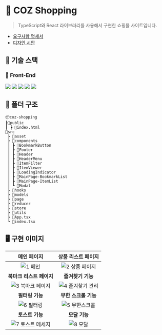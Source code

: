 # 🎁 COZ Shopping
> TypeScript와 React 라이브러리를 사용해서 구현한 쇼핑몰 사이트입니다. 
* [요구사항 명세서](https://codestates.notion.site/codestates/S4-05073c7f88a942c0ad5e5fcdd68c1dec)
* [디자인 시안](https://www.figma.com/file/TfWAvMXegGEJiS3etqOSfs/FE-S4-project?node-id=0%3A1&t=cHu4rWaqJ0c5CTVV-1)

## 🔧 기술 스택

### 🔨 Front-End
<p>

<img src="https://img.shields.io/badge/typescript-3178C6?style=flat&logo=typescript&logoColor=white"/>
    <img src="https://img.shields.io/badge/react-61DAFB?style=flat&logo=react&logoColor=white"/>
    <img src="https://img.shields.io/badge/reactrouter-CA4245?style=flat&logo=reactrouter&logoColor=white"/>
 <img src="https://img.shields.io/badge/redux-764ABC?style=flat&logo=redux&logoColor=white"/>
 
  <img src="https://img.shields.io/badge/styledcomponents-DB7093?style=flat&logo=styledcomponents&logoColor=white"/>


</P>

  
## 📁 폴더 구조
```
📦coz-shopping
┣📂public
┃ ┣ 📜index.html
📂src
 ┣ 📂asset
 ┣ 📂components
 ┃ ┣ 📂BookmarkButton
 ┃ ┣ 📂Footer
 ┃ ┣ 📂Header
 ┃ ┣ 📂HeaderMenu
 ┃ ┣ 📂ItemFilter
 ┃ ┣ 📂ItemViewer
 ┃ ┣ 📂LoadingIndicator
 ┃ ┣ 📂MainPage-BookmarkList
 ┃ ┣ 📂MainPage-ItemList
 ┃ ┗ 📂Modal
 ┣ 📂hooks
 ┣ 📂models
 ┣ 📂page
 ┣ 📂reducer
 ┣ 📂store
 ┣ 📂utils
 ┣ 📜App.tsx
 ┗ 📜index.tsx
```

## 🖥 구현 이미지

|**메인 페이지**|**상품 리스트 페이지**|
|:---:|:---:|
|![1  메인](https://github.com/novice1993/coz-shopping/assets/130083496/a05b5b3c-b44e-45d7-98b3-8280494eb692)|![2  상품 페이지](https://github.com/novice1993/coz-shopping/assets/130083496/206a3cce-d866-4a38-90aa-a7dc68ef722b)|
|**북마크 리스트 페이지**|**즐겨찾기 기능**|
|![3  북마크 페이지](https://github.com/novice1993/coz-shopping/assets/130083496/f1ed49ac-3819-4f98-8bf2-97ca07bc3e01)|![4  즐겨찾기 관리](https://github.com/novice1993/coz-shopping/assets/130083496/a1babb07-bae6-4733-a979-6c4e31009380)|
|**필터링 기능**|**무한 스크롤 기능**|
|![6  필터링](https://github.com/novice1993/coz-shopping/assets/130083496/3ea4f9db-fff2-4d0e-b28d-4f7737b7b844)|![5  무한스크롤](https://github.com/novice1993/coz-shopping/assets/130083496/21723d2c-f5a1-49d4-99d0-aa31ececbf04)|
|**토스트 기능**|**모달 기능**|
|![7  토스트 메세지](https://github.com/novice1993/coz-shopping/assets/130083496/e98de411-5c69-4bda-916b-93eea3cfcccc)|![8  모달](https://github.com/novice1993/coz-shopping/assets/130083496/fa5d2d74-3fc9-492e-9c02-275af8f87d50)